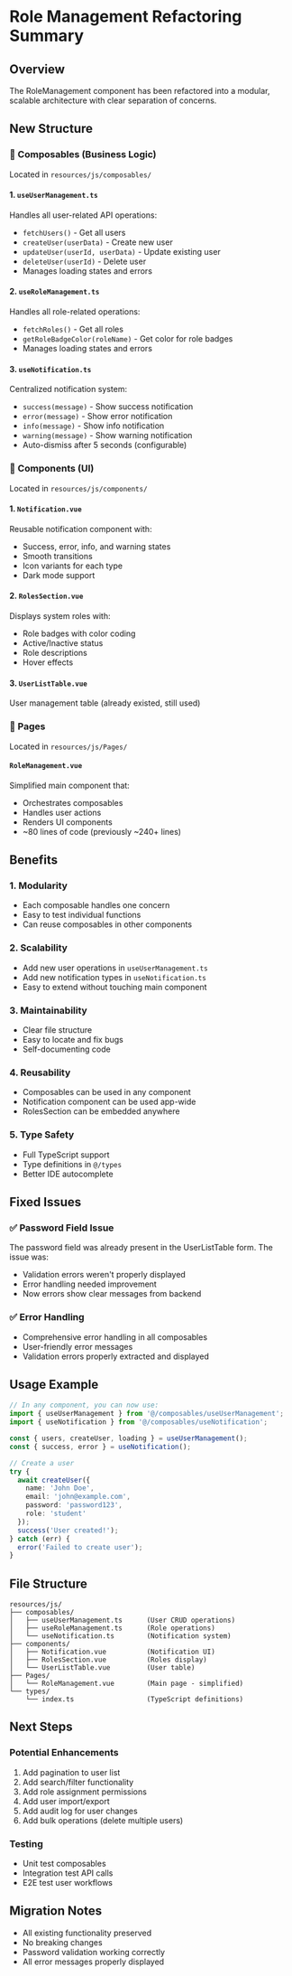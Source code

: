 # Role Management Refactoring Summary

## Overview
The RoleManagement component has been refactored into a modular, scalable architecture with clear separation of concerns.

## New Structure

### 📁 Composables (Business Logic)
Located in `resources/js/composables/`

#### 1. `useUserManagement.ts`
Handles all user-related API operations:
- `fetchUsers()` - Get all users
- `createUser(userData)` - Create new user
- `updateUser(userId, userData)` - Update existing user
- `deleteUser(userId)` - Delete user
- Manages loading states and errors

#### 2. `useRoleManagement.ts`
Handles all role-related operations:
- `fetchRoles()` - Get all roles
- `getRoleBadgeColor(roleName)` - Get color for role badges
- Manages loading states and errors

#### 3. `useNotification.ts`
Centralized notification system:
- `success(message)` - Show success notification
- `error(message)` - Show error notification
- `info(message)` - Show info notification
- `warning(message)` - Show warning notification
- Auto-dismiss after 5 seconds (configurable)

### 🎨 Components (UI)
Located in `resources/js/components/`

#### 1. `Notification.vue`
Reusable notification component with:
- Success, error, info, and warning states
- Smooth transitions
- Icon variants for each type
- Dark mode support

#### 2. `RolesSection.vue`
Displays system roles with:
- Role badges with color coding
- Active/Inactive status
- Role descriptions
- Hover effects

#### 3. `UserListTable.vue`
User management table (already existed, still used)

### 📄 Pages
Located in `resources/js/Pages/`

#### `RoleManagement.vue`
Simplified main component that:
- Orchestrates composables
- Handles user actions
- Renders UI components
- ~80 lines of code (previously ~240+ lines)

## Benefits

### 1. **Modularity**
- Each composable handles one concern
- Easy to test individual functions
- Can reuse composables in other components

### 2. **Scalability**
- Add new user operations in `useUserManagement.ts`
- Add new notification types in `useNotification.ts`
- Easy to extend without touching main component

### 3. **Maintainability**
- Clear file structure
- Easy to locate and fix bugs
- Self-documenting code

### 4. **Reusability**
- Composables can be used in any component
- Notification component can be used app-wide
- RolesSection can be embedded anywhere

### 5. **Type Safety**
- Full TypeScript support
- Type definitions in `@/types`
- Better IDE autocomplete

## Fixed Issues

### ✅ Password Field Issue
The password field was already present in the UserListTable form. The issue was:
- Validation errors weren't properly displayed
- Error handling needed improvement
- Now errors show clear messages from backend

### ✅ Error Handling
- Comprehensive error handling in all composables
- User-friendly error messages
- Validation errors properly extracted and displayed

## Usage Example

```typescript
// In any component, you can now use:
import { useUserManagement } from '@/composables/useUserManagement';
import { useNotification } from '@/composables/useNotification';

const { users, createUser, loading } = useUserManagement();
const { success, error } = useNotification();

// Create a user
try {
  await createUser({
    name: 'John Doe',
    email: 'john@example.com',
    password: 'password123',
    role: 'student'
  });
  success('User created!');
} catch (err) {
  error('Failed to create user');
}
```

## File Structure
```
resources/js/
├── composables/
│   ├── useUserManagement.ts      (User CRUD operations)
│   ├── useRoleManagement.ts      (Role operations)
│   └── useNotification.ts        (Notification system)
├── components/
│   ├── Notification.vue          (Notification UI)
│   ├── RolesSection.vue          (Roles display)
│   └── UserListTable.vue         (User table)
├── Pages/
│   └── RoleManagement.vue        (Main page - simplified)
└── types/
    └── index.ts                  (TypeScript definitions)
```

## Next Steps

### Potential Enhancements
1. Add pagination to user list
2. Add search/filter functionality
3. Add role assignment permissions
4. Add user import/export
5. Add audit log for user changes
6. Add bulk operations (delete multiple users)

### Testing
- Unit test composables
- Integration test API calls
- E2E test user workflows

## Migration Notes
- All existing functionality preserved
- No breaking changes
- Password validation working correctly
- All error messages properly displayed
